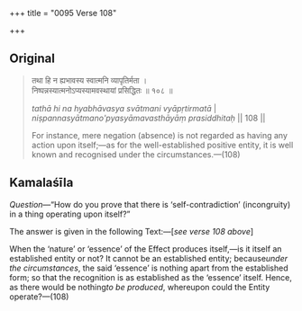 +++
title = "0095 Verse 108"

+++
## Original 
>
> तथा हि न ह्यभावस्य स्वात्मनि व्यापृतिर्मता ।  
> निष्पन्नस्यात्मनोऽप्यस्यामवस्थायां प्रसिद्धितः ॥ १०८ ॥ 
>
> *tathā hi na hyabhāvasya svātmani vyāpṛtirmatā* \|  
> *niṣpannasyātmano'pyasyāmavasthāyāṃ prasiddhitaḥ* \|\| 108 \|\| 
>
> For instance, mere negation (absence) is not regarded as having any action upon itself;—as for the well-established positive entity, it is well known and recognised under the circumstances.—(108)



## Kamalaśīla

*Question*—“How do you prove that there is ‘self-contradiction’ (incongruity) in a thing operating upon itself?”

The answer is given in the following Text:—[*see verse 108 above*]

When the ‘nature’ or ‘essence’ of the Effect produces itself,—is it itself an established entity or not? It cannot be an established entity; because*under the circumstances*, the said ‘essence’ is nothing apart from the established form; so that the recognition is as established as the ‘essence’ itself. Hence, as there would be nothing*to be produced*, whereupon could the Entity operate?—(108)


